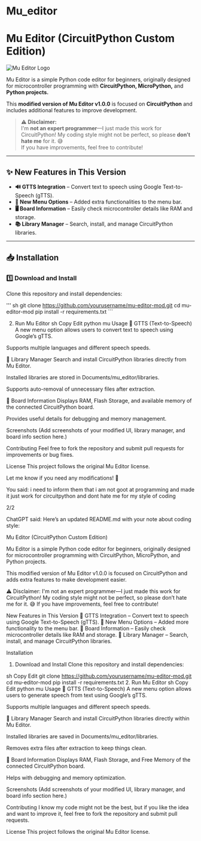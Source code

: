 # Mu_editor
# Mu Editor (CircuitPython Custom Edition)

![Mu Editor Logo](https://raw.githubusercontent.com/mu-editor/mu/main/docs/images/mu-logo.png)

Mu Editor is a simple Python code editor for beginners, originally designed for microcontroller programming with **CircuitPython, MicroPython,** and **Python projects.**

This **modified version of Mu Editor v1.0.0** is focused on **CircuitPython** and includes additional features to improve development.

> **⚠️ Disclaimer:**  
> I'm **not an expert programmer**—I just made this work for CircuitPython! My coding style might not be perfect, so please **don’t hate me** for it. 😅  
> If you have improvements, feel free to contribute!

---

## ✨ New Features in This Version

- **🔊 GTTS Integration** – Convert text to speech using Google Text-to-Speech (gTTS).  
- **📂 New Menu Options** – Added extra functionalities to the menu bar.  
- **🖥️ Board Information** – Easily check microcontroller details like RAM and storage.  
- **📚 Library Manager** – Search, install, and manage CircuitPython libraries.  

---

## 📥 Installation

### 1️⃣ Download and Install

Clone this repository and install dependencies:

'''
sh
git clone https://github.com/yourusername/mu-editor-mod.git
cd mu-editor-mod
pip install -r requirements.txt ```

2. Run Mu Editor
sh
Copy
Edit
python mu
Usage
📌 GTTS (Text-to-Speech)
A new menu option allows users to convert text to speech using Google’s gTTS.

Supports multiple languages and different speech speeds.

📌 Library Manager
Search and install CircuitPython libraries directly from Mu Editor.

Installed libraries are stored in Documents/mu_editor/libraries.

Supports auto-removal of unnecessary files after extraction.

📌 Board Information
Displays RAM, Flash Storage, and available memory of the connected CircuitPython board.

Provides useful details for debugging and memory management.

Screenshots
(Add screenshots of your modified UI, library manager, and board info section here.)

Contributing
Feel free to fork the repository and submit pull requests for improvements or bug fixes.

License
This project follows the original Mu Editor license.

Let me know if you need any modifications! 🚀







You said:
i need to inform them that i am not goot at programming and made it just work for circuitpython and dont hate me for my style of coding 



2/2

ChatGPT said:
Here’s an updated README.md with your note about coding style:

Mu Editor (CircuitPython Custom Edition)

Mu Editor is a simple Python code editor for beginners, originally designed for microcontroller programming with CircuitPython, MicroPython, and Python projects.

This modified version of Mu Editor v1.0.0 is focused on CircuitPython and adds extra features to make development easier.

⚠️ Disclaimer: I'm not an expert programmer—I just made this work for CircuitPython! My coding style might not be perfect, so please don’t hate me for it. 😅 If you have improvements, feel free to contribute!

New Features in This Version
🔹 GTTS Integration – Convert text to speech using Google Text-to-Speech (gTTS).
🔹 New Menu Options – Added more functionality to the menu bar.
🔹 Board Information – Easily check microcontroller details like RAM and storage.
🔹 Library Manager – Search, install, and manage CircuitPython libraries.

Installation
1. Download and Install
Clone this repository and install dependencies:

sh
Copy
Edit
git clone https://github.com/yourusername/mu-editor-mod.git
cd mu-editor-mod
pip install -r requirements.txt
2. Run Mu Editor
sh
Copy
Edit
python mu
Usage
📌 GTTS (Text-to-Speech)
A new menu option allows users to generate speech from text using Google’s gTTS.

Supports multiple languages and different speech speeds.

📌 Library Manager
Search and install CircuitPython libraries directly within Mu Editor.

Installed libraries are saved in Documents/mu_editor/libraries.

Removes extra files after extraction to keep things clean.

📌 Board Information
Displays RAM, Flash Storage, and Free Memory of the connected CircuitPython board.

Helps with debugging and memory optimization.

Screenshots
(Add screenshots of your modified UI, library manager, and board info section here.)

Contributing
I know my code might not be the best, but if you like the idea and want to improve it, feel free to fork the repository and submit pull requests.

License
This project follows the original Mu Editor license.
